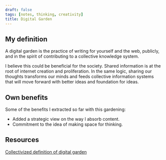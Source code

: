 ```yaml
---
draft: false
tags: [notes, thinking, creativity]
title: Digital Garden
---
```


## My definition

A digital garden is the practice of writing for yourself and the web, publicly, and in the spirit of contributing to a collective knowledge system.

I believe this could be beneficial for the society. Shared information is at the root of internet creation and proliferation. In the same logic, sharing our thoughts transforms our minds and feeds collective information systems that will move forward with better ideas and foundation for ideas.

## Own benefits

Some of the benefits I extracted so far with this gardening:
- Added a strategic view on the way I absorb content.
- Commitment to the idea of making space for thinking.

## Resources

[Collectivized definition of digital garden](https://indieweb.org/digital_garden)
